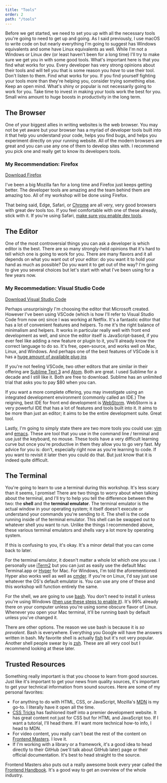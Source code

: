 ```yaml
---
title: "Tools"
order: 2
path: "/tools"
---
```


Before we get started, we need to set you up with all the necessary tools you're going to need to get up and going. As I said previously, I use macOS to write code on but nearly everything I'm going to suggest has Windows equivalents and some have Linux equivalents as well. While I'm not a Windows or Linux dev (or least haven't been for a long time) I'll try to make sure we get you in with some good tools. What's important here is that you find what works for you. Every developer has very strong opinions about their tools and will tell you that is some reason you _have_ to use their tool. Don't listen to them. Find what works for you. If you find yourself fighting your tools more than they're helping you, consider trying something else. Keep an open mind. What's shiny or popular is not necessarily going to work for you. Take time to invest in making your tools work the best for you. Small wins amount to huge boosts in productivity in the long term.

## The Browser

One of your biggest allies in writing websites is the web browser. You may not be yet aware but your browser has a myriad of developer tools built into it that help you understand your code, helps you find bugs, and helps you experiment directly on your running website. All of the modern browsers are great and you can use any one of them to develop sites with. I recommend you pick one and really get to know its developers tools.

### My Recommendation: Firefox

[Download Firefox][firefox]

I've been a big Mozilla fan for a long time and Firefox just keeps getting better. The developer tools are amazing and the team behind them are amazing too. All of my workshop will be done using Firefox.

That being said, Edge, Safari, or [Chrome][chrome] are all very, very good browsers with great dev tools too. If you feel comfortable with one of these already, stick with it. If you're using Safari, [make sure you enable dev tools][dev-tools].

## The Editor

One of the most controversial things you can ask a developer is which editor is the best. There are so many strongly-held opinions that it's hard to tell which one is going to work for you. There are many flavors and it all depends on what you want out of your editor: do you want it to hold your hand as much as possible? Do you want it to get out of the way? I'm going to give you several choices but let's start with what I've been using for a few years now.

### My Recommedation: Visual Studio Code

[Download Visual Studio Code][vscode]

Perhaps unsurprisingly I'm choosing the editor that Microsoft created. However I've been using VSCode (which is how I'll refer to Visual Studio Code from now on) since I was working at Netflix. It's a fantastic editor that has a lot of convenient features and helpers. To me it's the right balance of minimalism and helpers. It works in particular really well with front end development as well, and since the editor itself is JavaScript-based, if you ever feel like adding a new feature or plugin to it, you'll already know the correct language to do so. It's free, open-source, and works well on Mac, Linux, and Windows. And perhaps one of the best features of VSCode is it has a [huge amount of available plug ins][vscode-marketplace]

If you're not feeling VSCode, two other editors that are similar in their offering are [Sublime Text 3][st3] and [Atom][atom]. Both are great. I used Sublime for a decade and I still like it. Both are free to download. Sublime has an unlimited trial that asks you to pay $80 when you can.

If you want a more complete offering, you may investigate using an integrated development environment (commonly called an IDE.) The reigning, best IDE for front end development is [WebStorm][webstorm]. WebStorm is a very powerful IDE that has a lot of features and tools built into it. It aims to be more than just an editor; it aims to be the entire development suite. Great tool.

Lastly, I'm going to simply state there are two more tools you could use: [vim][vim] and [emacs][emacs]. These are tool that you use in the command line / terminal and use _just_ the keyboard, no mouse. These tools have a very difficult learning curve but once you're productive in them they allow you to go very fast. My advice for you is: don't, especially right now as you're learning to code. If you want to revisit it later then you could do that. But just know that it is indeed quite difficult.

## The Terminal

You're going to learn to use a terminal during this workshop. It's less scary than it seems, I promise! There are two things to worry about when talking about the terminal, and I'll try to help you tell the difference between the two: the **shell** and the **terminal emulator**. The terminal emulator is the actual window in your operating system; it itself doesn't execute or understand your commands you're sending to it. The shell is the code running inside of the terminal emulator. This shell can be swapped out to whatever shell you want to run. Unlike the things I recommended above, these various terminal emulators and shells vary a lot more by operating system.

If this is confusing to you, it's okay. It's a minor detail that you can come back to later.

For the terminal emulator, it doesn't matter a whole lot which one you use. I personally use [iTerm2][iterm] but you can just as easily use the default Mac Terminal.app or [Hyper][hyper] for Mac. For Windows, I'm told the aforementioned Hyper also works well as well as [cmder][cmder]. If you're on Linux, I'd say just use whatever the OS's default emulator is. You can use any one of these and this workshop will function entirely the same.

For the shell, we are going to use [bash][bash]. You don't need to install it unless you're using Windows ([then use these steps to enable it][windows-bash]). It's 99% already there on your computer unless you're using some obscure flavor of Linux. Whenever you open your Mac terminal, it'll be running bash by default unless you've changed it.

There are other options. The reason we use bash is because it is _so prevalent_. Bash is everywhere. Everything you Google will have the answers written in bash. My favorite shell is actually [fish][fish] but it's not very popular. Another shell people swear by is [zsh][zsh]. These are all very cool but I recommend looking at these later.

## Trusted Resources

Something really important is that you choose to learn from good sources. Just like it's important to get your news from quality sources, it's important to get your technical information from sound sources. Here are some of my personal favorites:

* For anything to do with HTML, CSS, or JavaScript, Mozilla's [MDN][mdn] is my go-to. I literally have it open all the time.
* [CSS Tricks][css] has fashioned itself into a premier development website. It has great content not just for CSS but for HTML and JavaScript too. If I want a tutorial, I'll head there. If I want more technical how-to info, I head to MDN.
* For video content, you really can't beat the rest of the content on [Frontend Masters][fem]. I love it.
* If I'm working with a library or a framework, it's a good idea to head directly to their GitHub (we'll talk about GitHub later) page or their official documentation. It's best to head straight to the source.

Frontend Masters also puts out a really awesome book every year called the [Frontend Handbook][fem-hb]. It's a good way to get an overview of the whole industry.

[dev-tools]: https://developer.apple.com/library/content/documentation/NetworkingInternetWeb/Conceptual/Web_Inspector_Tutorial/EnableWebInspector/EnableWebInspector.html
[firefox]: https://www.mozilla.org/en-US/firefox/new/
[chrome]: https://www.google.com/chrome/
[vscode]: https://aka.ms/visual-studio-code
[vscode-marketplace]: https://aka.ms/vscode-marketplace
[st3]: https://www.sublimetext.com/
[atom]: https://atom.io
[webstorm]: https://www.jetbrains.com/webstorm/
[vim]: https://www.vim.org/
[emacs]: https://www.gnu.org/software/emacs/
[iterm]: https://www.iterm2.com/
[hyper]: https://hyper.is/
[cmder]: http://cmder.net/
[bash]: https://www.gnu.org/software/bash/
[windows-bash]: https://docs.microsoft.com/en-us/windows/wsl/install-win10
[fish]: https://fishshell.com/
[zsh]: http://www.zsh.org/
[fem-hb]: https://frontendmasters.com/books/front-end-handbook/2018/
[fem]: https://frontendmasters.com/
[css]: https://css-tricks.com/
[mdn]: https://developer.mozilla.org/en-US/
